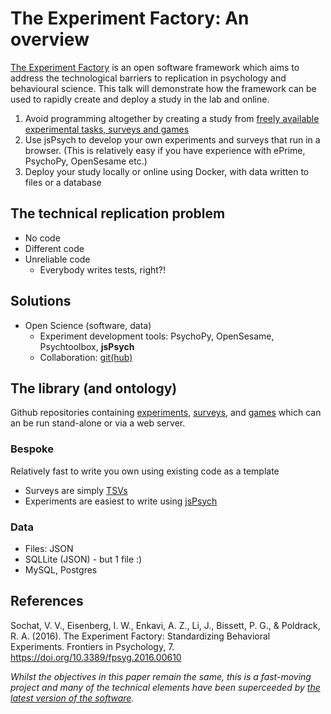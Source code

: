 # The Experiment Factory: An overview

[The Experiment Factory](https://expfactory.github.io/expfactory/) is an open software framework which aims to address the technological barriers to replication in psychology and behavioural science.  This talk will demonstrate how the framework can be used to rapidly create and deploy a study in the lab and online.  

  1. Avoid programming altogether by creating a study from [freely available experimental tasks, surveys and games](https://expfactory.github.io/experiments/)
  1. Use jsPsych to develop your own experiments and surveys that run in a browser. (This is relatively easy if you have experience with ePrime, PsychoPy, OpenSesame etc.)
  1. Deploy your study locally or online using Docker, with data written to files or a database

## The technical replication problem

* No code
* Different code
* Unreliable code
  * Everybody writes tests, right?!

## Solutions

* Open Science (software, data)
  * Experiment development tools: PsychoPy, OpenSesame, Psychtoolbox, **jsPsych**
  * Collaboration: [git(hub)](http://github.com/)

## The library (and ontology) 

Github repositories containing [experiments](https://expfactory-experiments.github.io/stroop), [surveys](https://expfactory-experiments.github.io/state-mindfulness-survey), and [games](https://expfactory-experiments.github.io/bucket-game/) which can an be run stand-alone or via a web server.

### Bespoke

Relatively fast to write you own using existing code as a template

* Surveys are simply [TSVs](https://github.com/expfactory-experiments/state-mindfulness-survey)
* Experiments are easiest to write using [jsPsych](jspsych.md)

### Data

* Files: JSON
* SQLLite (JSON) - but 1 file :)
* MySQL, Postgres

## References

Sochat, V. V., Eisenberg, I. W., Enkavi, A. Z., Li, J., Bissett, P. G., & Poldrack, R. A. (2016). The Experiment Factory: Standardizing Behavioral Experiments. Frontiers in Psychology, 7. https://doi.org/10.3389/fpsyg.2016.00610

*Whilst the objectives in this paper remain the same, this is a fast-moving project and many of the technical elements have been superceeded by [the latest version of the software](https://expfactory.github.io/expfactory/).*
